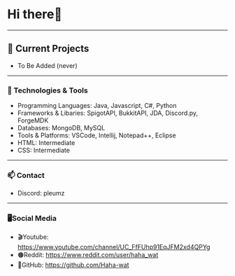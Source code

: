 # Hi there👋

<hr>

## 🔭 Current Projects
 - To Be Added (never)
 
<hr>

### 🌱 Technologies & Tools
- Programming Languages: Java, Javascript, C#, Python
- Frameworks & Libaries: SpigotAPI, BukkitAPI, JDA, Discord.py, ForgeMDK
- Databases: MongoDB, MySQL
- Tools & Platforms: VSCode, Intellij, Notepad++, Eclipse
- HTML: Intermediate
- CSS: Intermediate

<hr>

### 📫 Contact
- Discord: pleumz

<hr>

### 🖥️Social Media
- 🎬Youtube: https://www.youtube.com/channel/UC_FfFUhp91EqJFM2xd4QPYg 
- 🟠Reddit: https://www.reddit.com/user/haha_wat
- 💾GitHub: https://github.com/Haha-wat
